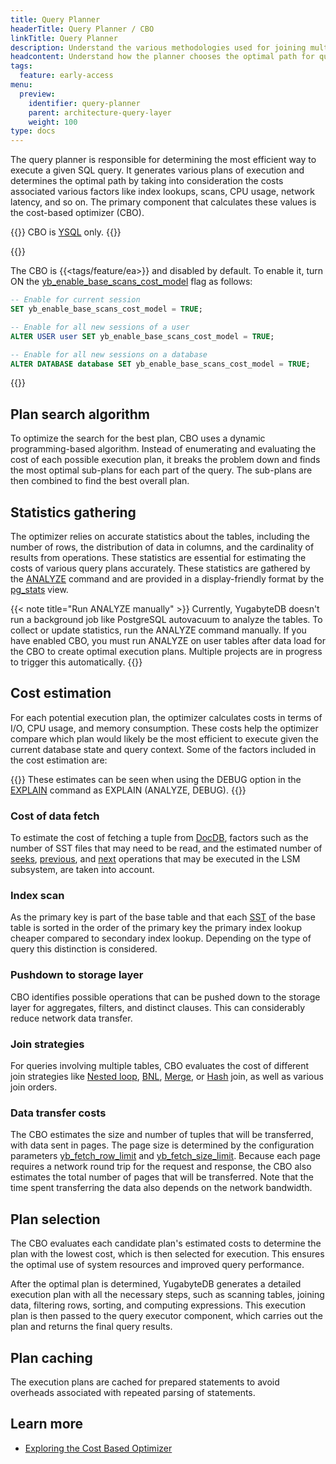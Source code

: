 ```yaml
---
title: Query Planner
headerTitle: Query Planner / CBO
linkTitle: Query Planner
description: Understand the various methodologies used for joining multiple tables
headcontent: Understand how the planner chooses the optimal path for query execution
tags:
  feature: early-access
menu:
  preview:
    identifier: query-planner
    parent: architecture-query-layer
    weight: 100
type: docs
---
```


The query planner is responsible for determining the most efficient way to execute a given SQL query. It generates various plans of execution and determines the optimal path by taking into consideration the costs associated various factors like index lookups, scans, CPU usage, network latency, and so on. The primary component that calculates these values is the cost-based optimizer (CBO).

{{<note>}}
CBO is [YSQL](../../../api/ysql/) only.
{{</note>}}

{{<tip title="Enabling CBO">}}

The CBO is {{<tags/feature/ea>}} and disabled by default. To enable it, turn ON the [yb_enable_base_scans_cost_model](../../../reference/configuration/yb-tserver/#yb-enable-base-scans-cost-model) flag as follows:

```sql
-- Enable for current session
SET yb_enable_base_scans_cost_model = TRUE;

-- Enable for all new sessions of a user
ALTER USER user SET yb_enable_base_scans_cost_model = TRUE;

-- Enable for all new sessions on a database
ALTER DATABASE database SET yb_enable_base_scans_cost_model = TRUE;
```

{{</tip>}}

## Plan search algorithm

To optimize the search for the best plan, CBO uses a dynamic programming-based algorithm. Instead of enumerating and evaluating the cost of each possible execution plan, it breaks the problem down and finds the most optimal sub-plans for each part of the query. The sub-plans are then combined to find the best overall plan.

## Statistics gathering

The optimizer relies on accurate statistics about the tables, including the number of rows, the distribution of data in columns, and the cardinality of results from operations. These statistics are essential for estimating the costs of various query plans accurately. These statistics are gathered by the [ANALYZE](../../../api/ysql/the-sql-language/statements/cmd_analyze/) command and are provided in a display-friendly format by the [pg_stats](../../../architecture/system-catalog/#data-statistics) view.

{{< note title="Run ANALYZE manually" >}}
Currently, YugabyteDB doesn't run a background job like PostgreSQL autovacuum to analyze the tables. To collect or update statistics, run the ANALYZE command manually. If you have enabled CBO, you must run ANALYZE on user tables after data load for the CBO to create optimal execution plans. Multiple projects are in progress to trigger this automatically.
{{</note>}}

## Cost estimation

For each potential execution plan, the optimizer calculates costs in terms of I/O, CPU usage, and memory consumption. These costs help the optimizer compare which plan would likely be the most efficient to execute given the current database state and query context. Some of the factors included in the cost estimation are:

{{<tip>}}
These estimates can be seen when using the DEBUG option in the [EXPLAIN](../../../api/ysql/the-sql-language/statements/perf_explain) command as EXPLAIN (ANALYZE, DEBUG).
{{</tip>}}

### Cost of data fetch

To estimate the cost of fetching a tuple from [DocDB](../../docdb/), factors such as the number of SST files that may need to be read, and the estimated number of [seeks](../../docdb/lsm-sst/#seek), [previous](../../docdb/lsm-sst/#previous), and [next](../../docdb/lsm-sst/#next) operations that may be executed in the LSM subsystem, are taken into account.

### Index scan

As the primary key is part of the base table and that each [SST](../../docdb/lsm-sst) of the base table is sorted in the order of the primary key the primary index lookup cheaper compared to secondary index lookup. Depending on the type of query this distinction is considered.

### Pushdown to storage layer

CBO identifies possible operations that can be pushed down to the storage layer for aggregates, filters, and distinct clauses. This can considerably reduce network data transfer.

### Join strategies

For queries involving multiple tables, CBO evaluates the cost of different join strategies like [Nested loop](../join-strategies/#nested-loop-join), [BNL](../join-strategies/#batched-nested-loop-join-bnl), [Merge](../join-strategies/#merge-join), or [Hash](../join-strategies/#hash-join) join, as well as various join orders.

### Data transfer costs

The CBO estimates the size and number of tuples that will be transferred, with data sent in pages. The page size is determined by the configuration parameters [yb_fetch_row_limit](../../../reference/configuration/yb-tserver/#yb-fetch-row-limit) and [yb_fetch_size_limit](../../../reference/configuration/yb-tserver/#yb-fetch-size-limit). Because each page requires a network round trip for the request and response, the CBO also estimates the total number of pages that will be transferred. Note that the time spent transferring the data also depends on the network bandwidth.

## Plan selection

The CBO evaluates each candidate plan's estimated costs to determine the plan with the lowest cost, which is then selected for execution. This ensures the optimal use of system resources and improved query performance.

After the optimal plan is determined, YugabyteDB generates a detailed execution plan with all the necessary steps, such as scanning tables, joining data, filtering rows, sorting, and computing expressions. This execution plan is then passed to the query executor component, which carries out the plan and returns the final query results.

## Plan caching

The execution plans are cached for prepared statements to avoid overheads associated with repeated parsing of statements.

## Learn more

- [Exploring the Cost Based Optimizer](https://www.yugabyte.com/blog/yugabytedb-cost-based-optimizer/)